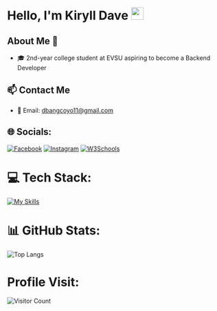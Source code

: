 # Hello, I'm Kiryll Dave <img src="https://github.com/TheDudeThatCode/TheDudeThatCode/raw/master/Assets/Hi.gif" width="29px">

## About Me 🚀
- 🎓 2nd-year college student at EVSU aspiring to become a Backend Developer

## 📫 Contact Me
- 📧 Email: dbangcoyo11@gmail.com

## 🌐 Socials:
[![Facebook](https://img.shields.io/badge/Facebook-%231877F2.svg?logo=Facebook&logoColor=white)](https://www.facebook.com/jhinbangcoyo)
[![Instagram](https://img.shields.io/badge/Instagram-E4405F.svg?logo=Instagram&logoColor=white)](https://www.instagram.com/ysnetjwtjsyay)
[![W3Schools](https://img.shields.io/badge/W3Schools-04AA6D?logo=w3schools&logoColor=fff)](https://www.w3profile.com/dave.py)

# 💻 Tech Stack:
[![My Skills](https://skillicons.dev/icons?i=python,html,css,java)](https://skillicons.dev)

# 📊 GitHub Stats:
![Top Langs](https://github-readme-stats.vercel.app/api/top-langs/?username=FoowsIsBack&layout=compact&theme=dark)

# Profile Visit:
![Visitor Count](https://profile-counter.glitch.me/FoowsIsBack/count.svg)
